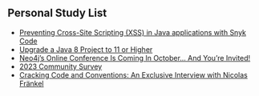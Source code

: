 ## Personal Study List
<!-- BLOG-POST-LIST:START -->
- [Preventing Cross-Site Scripting &lpar;XSS&rpar; in Java applications with Snyk Code](https://foojay.io/today/preventing-cross-site-scripting-xss-in-java-applications-with-snyk-code/)
- [Upgrade a Java 8 Project to 11 or Higher](https://foojay.io/today/upgrade-a-java-8-project-to-11-or-higher/)
- [Neo4j’s Online Conference Is Coming In October… And You’re Invited!](https://foojay.io/today/neo4js-online-conference-is-coming-in-october-and-youre-invited/)
- [2023 Community Survey](https://foojay.io/today/2023-community-survey/)
- [Cracking Code and Conventions:  An Exclusive Interview with Nicolas Fränkel](https://foojay.io/today/cracking-code-and-conventions-an-exclusive-interview-with-nicolas-frankel/)
<!-- BLOG-POST-LIST:END -->  
